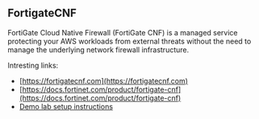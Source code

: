 ## FortigateCNF
FortiGate Cloud Native Firewall (FortiGate CNF) is a managed service protecting your AWS workloads from external threats without the need to manage the underlying network firewall infrastructure. 

Intresting links:
- [https://fortigatecnf.com](https://fortigatecnf.com)
- [https://docs.fortinet.com/product/fortigate-cnf](https://docs.fortinet.com/product/fortigate-cnf)
- [Demo lab setup instructions](./demo-lab-setup)
